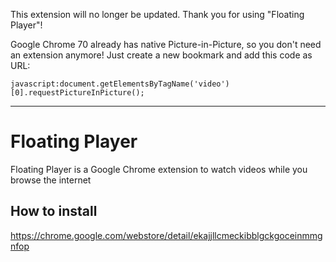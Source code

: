 This extension will no longer be updated. Thank you for using "Floating Player"!

Google Chrome 70 already has native Picture-in-Picture, so you don't need an extension anymore! Just create a new bookmark and add this code as URL:

    javascript:document.getElementsByTagName('video')[0].requestPictureInPicture();


-------


# Floating Player
Floating Player is a Google Chrome extension to watch videos while you browse the internet

## How to install
https://chrome.google.com/webstore/detail/ekajjllcmeckibblgckgoceinmmgnfop
